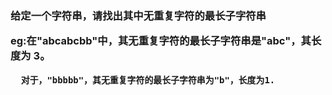 <h3>给定一个字符串，请找出其中无重复字符的最长子字符串

<p>eg:在"abcabcbb"中，其无重复字符的最长子字符串是"abc"，其长度为 3。

      对于，"bbbbb"，其无重复字符的最长子字符串为"b"，长度为1.
      